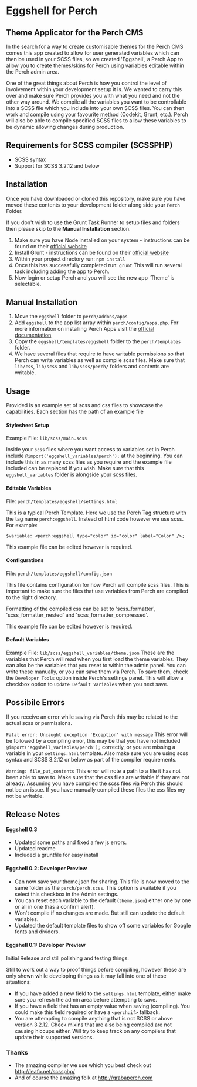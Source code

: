# Eggshell for Perch
## Theme Applicator for the Perch CMS

In the search for a way to create customisable themes for the Perch CMS comes this app created to allow for user generated variables which can then be used in your SCSS files, so we created 'Eggshell', a Perch App to allow you to create themes/skins for Perch using variables editable within the Perch admin area.

One of the great things about Perch is how you control the level of involvement within your development setup it is. We wanted to carry this over and make sure Perch provides you with what you need and not the other way around. We compile all the variables you want to be controllable into a SCSS file which you include into your own SCSS files. You can then work and compile using your favourite method (Codekit, Grunt, etc.). Perch will also be able to compile specified SCSS files to allow these variables to be dynamic allowing changes during production. 

## Requirements for SCSS compiler (SCSSPHP)
- SCSS syntax
- Support for SCSS 3.2.12 and below

## Installation

Once you have downloaded or cloned this repository, make sure you have moved these contents to your development folder along side your `Perch` Folder. 

If you don't wish to use the Grunt Task Runner to setup files and folders then please skip to the **Manual Installation** section. 

1. Make sure you have Node installed on your system - instructions can be found on their [official website](http://nodejs.org)
2. Install Grunt - instructions can be found on their [official website](http://gruntjs.com/getting-started)
3. Within your project directory run: ```npm install```
4. Once this has successfully completed run: ```grunt``` This will run several task including adding the app to Perch. 
5. Now login or setup Perch and you will see the new app 'Theme' is selectable.

## Manual Installation
1. Move the `eggshell` folder to `perch/addons/apps` 
2. Add `eggshell` to the app list array within `perch/config/apps.php`. For more information on installing Perch Apps visit the [official documentation](https://docs.grabaperch.com/docs/installing-perch/installing-apps/)
3. Copy the `eggshell/templates/eggshell` folder to the `perch/templates` folder.
4. We have several files that require to have writable permissions so that Perch can write variables as well as compile scss files. Make sure that `lib/css`, `lib/scss` and `lib/scss/perch/` folders and contents are writable.

## Usage
Provided is an example set of scss and css files to showcase the capabilities. Each section has the path of an example file

#### Stylesheet Setup 
Example File:
```lib/scss/main.scss```

Inside your `scss` files where you want access to variables set in Perch include `@import('eggshell_variables/perch');` at the beginning. You can include this in as many scss files as you require and the example file included can be replaced if you wish. Make sure that this `eggshell_variables` folder is alongside your scss files.

#### Editable Variables 
File:
```perch/templates/eggshell/settings.html```

This is a typical Perch Template. Here we use the Perch Tag structure with the tag name `perch:eggshell`. Instead of html code however we use scss. For example:
```
$variable: <perch:eggshell type="color" id="color" label="Color" />;
```
This example file can be edited however is required.

#### Configurations
File: 
```perch/templates/eggshell/config.json```

This file contains configuration for how Perch will compile scss files. This is important to make sure the files that use variables from Perch are compiled to the right directory.

Formatting of the compiled css can be set to 'scss_formatter', 'scss_formatter_nested' and 'scss_formatter_compressed'.

This example file can be edited however is required.

#### Default Variables
Example File:
```lib/scss/eggshell_variables/theme.json```
These are the variables that Perch will read when you first load the theme variables. They can also be the variables that you reset to within the admin panel. You can write these manually, or you can save them via Perch. To save them, check the `Developer Tools` option inside Perch's settings panel. This will allow a checkbox option to `Update Default Variables` when you next save.

## Possibile Errors

If you receive an error while saving via Perch this may be related to the actual scss or permissions.

```Fatal error: Uncaught exception 'Exception' with message``` 
This error will be followed by a compiling error, this may be that you have not included `@import('eggshell_variables/perch');` correctly, or you are missing a variable in your `settings.html` template. Also make sure you are using scss syntax and SCSS 3.2.12 or below as part of the compiler requirements.

```Warning: file_put_contents```
This error will note a path to a file it has not been able to save to. Make sure that the css files are writable if they are not already. Assuming you have compiled the scss files via Perch this should not be an issue. If you have manually compiled these files the css files my not be writable.

## Release Notes

#### Eggshell 0.3
- Updated some paths and fixed a few js errors.
- Updated readme
- Included a gruntfile for easy install

#### Eggshell 0.2: Developer Preview
- Can now save your theme.json for sharing. This file is now moved to the same folder as the `perch/perch.scss`. This option is available if you select this checkbox in the Admin settings.
- You can reset each variable to the default (`theme.json`) either one by one or all in one (has a confirm alert).
- Won't compile if no changes are made. But still can update the default variables.
- Updated the default template files to show off some variables for Google fonts and dividers. 

#### Eggshell 0.1: Developer Preview
Initial Release and still polishing and testing things. 

Still to work out a way to proof things before compiling, however these are only shown while developing things as it may fall into one of these situations:
- If you have added a new field to the `settings.html` template, either make sure you refresh the admin area before attempting to save. 
- If you have a field that has an empty value when saving (compiling). You could make this field required or have a `<perch:if>` fallback.
- You are attempting to compile anything that is not SCSS or above version 3.2.12. Check mixins that are also being compiled are not causing hiccups either. Will try to keep track on any compilers that update their supported versions.

### Thanks

- The amazing compiler we use which you best check out http://leafo.net/scssphp/ 
- And of course the amazing folk at http://grabaperch.com
